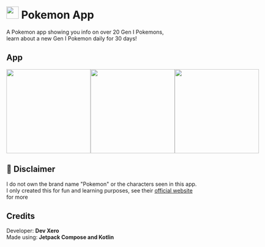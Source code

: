# <img src="https://user-images.githubusercontent.com/70282966/216826748-21810517-124f-4d5a-918c-fdf05e3fadc1.svg" width="32px"> <span>Pokemon App</span>
A Pokemon app showing you info on over 20 Gen I Pokemons,  
learn about a new Gen I Pokemon daily for 30 days!

## App
<div style="display: flex">
  <img src="https://user-images.githubusercontent.com/70282966/216827183-2ea27002-93f2-4086-b363-d43f44c177b4.png" width="220px" />
  <img src="https://user-images.githubusercontent.com/70282966/216827068-16aa0469-5baa-4bde-9f8e-28bad8e8e818.png" width="220px" />
  <img src="https://user-images.githubusercontent.com/70282966/216827075-580882b2-b8d2-41de-a75d-d3892ecb9820.png" width="220px" />
</div>

## 📝 Disclaimer
I do not own the brand name "Pokemon" or the characters seen in this app.  
I only created this for fun and learning purposes, see their [official website](https://www.pokemon.com) for more

## Credits
Developer: **Dev Xero**  
Made using: **Jetpack Compose and Kotlin**
